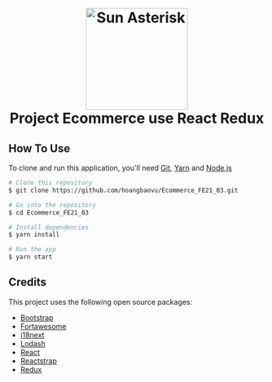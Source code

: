 
<h1 align="center">
  <br>
  <a href="https://sun-asterisk.vn/"><img src="https://wsm.sun-asterisk.vn/assets/logo_framgia-58c446c37727ba4bc8317121c321edd3d4ed081787fac85cb08240dcef9dd062.png" alt="Sun Asterisk" width="200"></a>
  <br>
  Project Ecommerce use React Redux
  <br>
</h1>

## How To Use

To clone and run this application, you'll need [Git](https://git-scm.com), [Yarn](https://yarnpkg.com) and [Node.js](https://nodejs.org/en/download/) 

```bash
# Clone this repository
$ git clone https://github.com/hoangbaovu/Ecommerce_FE21_03.git

# Go into the repository
$ cd Ecommerce_FE21_03

# Install dependencies
$ yarn install

# Run the app
$ yarn start
```

## Credits

This project uses the following open source packages:

- [Bootstrap](https://getbootstrap.com/)
- [Fortawesome](https://github.com/FortAwesome/react-fontawesome)
- [i18next](https://react.i18next.com/)
- [Lodash](https://lodash.com/)
- [React](https://reactjs.org/)
- [Reactstrap](https://reactstrap.github.io/)
- [Redux](https://redux.js.org/)